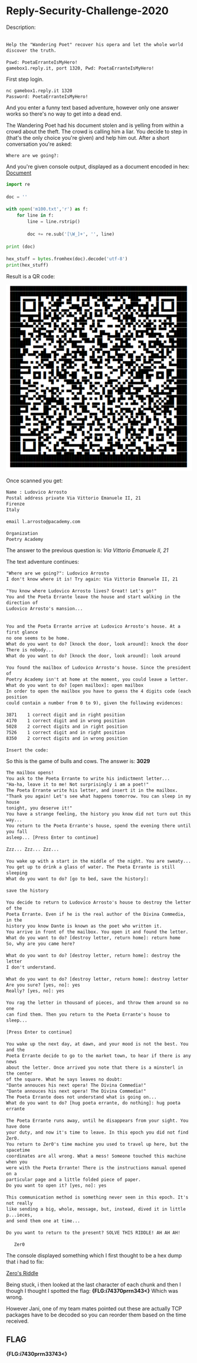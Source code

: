 # Reply-Security-Challenge-2020

Description:

```The space-time coordinates bring R-boy to Florence in 1320 AD. Zer0 has just stolen the unpublished version of the "Divine Comedy" from its real author, the "Wandering Poet", giving it to his evil brother, Dante.

Help the "Wandering Poet" recover his opera and let the whole world discover the truth.

Pswd: PoetaErranteIsMyHero!
gamebox1.reply.it, port 1320, Pwd: PoetaErranteIsMyHero!
```
First step login.

```console
nc gamebox1.reply.it 1320
Password: PoetaErranteIsMyHero!
```
And you enter a funny text based adventure, however only one answer works so there's no way to get into a dead end.

The Wandering Poet had his document stolen and is yelling from within a crowd about the theft. The crowd is calling him a liar. You decide to step in (that's the only choice you're given) and help him out. After a short conversation you're asked:

```
Where are we going?:
```

And you're given console output, displayed as a document encoded in hex:
[Document](https://github.com/SpiritusSancti5/Reply-Security-Challenge-2020/blob/main/Document)

```python
import re 
 
doc = ''

with open('m100.txt','r') as f:
    for line in f:
        line = line.rstrip()
        
        doc += re.sub('[\W_]+', '', line)

print (doc) 

hex_stuff = bytes.fromhex(doc).decode('utf-8')
print(hex_stuff)
```

Result is a QR code:

![](Untitled.png)

Once scanned you get:
```
Name : Ludovico Arrosto
Postal address private Via Vittorio Emanuele II, 21
Firenze 
Italy

email l.arrosto@pacademy.com

Organization 
Poetry Academy
```

The answer to the previous question is:
*Via Vittorio Emanuele II, 21*

The text adventure continues:

```
"Where are we going?": Ludovico Arrosto
I don't know where it is! Try again: Via Vittorio Emanuele II, 21

"You know where Ludovico Arrosto lives? Great! Let's go!"
You and the Poeta Errante leave the house and start walking in the direction of
Ludovico Arrosto's mansion...


You and the Poeta Errante arrive at Ludovico Arrosto's house. At a first glance
no one seems to be home.
What do you want to do? [knock the door, look around]: knock the door
There is nobody...
What do you want to do? [knock the door, look around]: look around

You found the mailbox of Ludovico Arrosto's house. Since the president of
Poetry Academy isn't at home at the moment, you could leave a letter.
What do you want to do? [open mailbox]: open mailbox
In order to open the mailbox you have to guess the 4 digits code (each position
could contain a number from 0 to 9), given the following evidences:

3871    1 correct digit and in right position
4170    1 correct digit and in wrong position
5028    2 correct digits and in right position
7526    1 correct digit and in right position
8350    2 correct digits and in wrong position

Insert the code:
```
So this is the game of bulls and cows. The answer is:
**3029**

```
The mailbox opens!
You ask to the Poeta Errante to write his indictment letter...
"Ha-ha, leave it to me! Not surprisingly i am a poet!"
The Poeta Errante write his letter, and insert it in the mailbox.
"Thank you again! Let's see what happens tomorrow. You can sleep in my house
tonight, you deserve it!"
You have a strange feeling, the history you know did not turn out this way...
You return to the Poeta Errante's house, spend the evening there until you fall
asleep... [Press Enter to continue]

Zzz... Zzz... Zzz... 

You wake up with a start in the middle of the night. You are sweaty...
You get up to drink a glass of water. The Poeta Errante is still sleeping
What do you want to do? [go to bed, save the history]:

save the history

You decide to return to Ludovico Arrosto's house to destroy the letter of the
Poeta Errante. Even if he is the real author of the Divina Commedia, in the
history you know Dante is known as the poet who written it.
You arrive in front of the mailbox. You open it and found the letter.
What do you want to do? [destroy letter, return home]: return home
So, why are you came here?

What do you want to do? [destroy letter, return home]: destroy the letter
I don't understand.

What do you want to do? [destroy letter, return home]: destroy letter    
Are you sure? [yes, no]: yes
Really? [yes, no]: yes

You rag the letter in thousand of pieces, and throw them around so no one
can find them. Then you return to the Poeta Errante's house to sleep...

[Press Enter to continue]

You wake up the next day, at dawn, and your mood is not the best. You and the
Poeta Errante decide to go to the market town, to hear if there is any news
about the letter. Once arrived you note that there is a minsterl in the center
of the square. What he says leaves no doubt:
"Dante annouces his next opera! The Divina Commedia!"
"Dante annouces his next opera! The Divina Commedia!"
The Poeta Errante does not understand what is going on...
What do you want to do? [hug poeta errante, do nothing]: hug poeta errante

The Poeta Errante runs away, until he disappears from your sight. You have done
your duty, and now it's time to leave. In this epoch you did not find Zer0.
You return to Zer0's time machine you used to travel up here, but the spacetime
coordinates are all wrong. What a mess! Someone touched this machine when you
were with the Poeta Errante! There is the instructions manual opened on a
particular page and a little folded piece of paper.
Do you want to open it? [yes, no]: yes

This communication method is something never seen in this epoch. It's not really
like sending a big, whole, message, but, instead, dived it in little p...ieces,
and send them one at time...

Do you want to return to the present? SOLVE THIS RIDDLE! AH AH AH!

   Zer0
```

The console displayed something which I first thought to be a hex dump that i had to fix:

[Zero's Riddle](https://github.com/SpiritusSancti5/Reply-Security-Challenge-2020/blob/main/Zer0's%20riddle)

Being stuck, i then looked at the last character of each chunk and then I though I thought I spotted the flag:
**{FLG:i74370prrn343<}**
Which was wrong.

However Jani, one of my team mates pointed out these are actually TCP packages have to be decoded so you can reorder them based on the time received.

## FLAG

**{FLG:i7430prrn33743<}**



